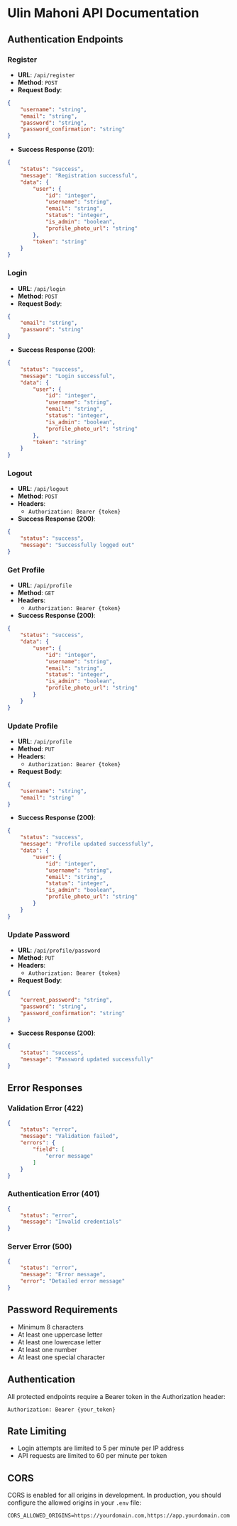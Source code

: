 # Ulin Mahoni API Documentation

## Authentication Endpoints

### Register
- **URL**: `/api/register`
- **Method**: `POST`
- **Request Body**:
```json
{
    "username": "string",
    "email": "string",
    "password": "string",
    "password_confirmation": "string"
}
```
- **Success Response (201)**:
```json
{
    "status": "success",
    "message": "Registration successful",
    "data": {
        "user": {
            "id": "integer",
            "username": "string",
            "email": "string",
            "status": "integer",
            "is_admin": "boolean",
            "profile_photo_url": "string"
        },
        "token": "string"
    }
}
```

### Login
- **URL**: `/api/login`
- **Method**: `POST`
- **Request Body**:
```json
{
    "email": "string",
    "password": "string"
}
```
- **Success Response (200)**:
```json
{
    "status": "success",
    "message": "Login successful",
    "data": {
        "user": {
            "id": "integer",
            "username": "string",
            "email": "string",
            "status": "integer",
            "is_admin": "boolean",
            "profile_photo_url": "string"
        },
        "token": "string"
    }
}
```

### Logout
- **URL**: `/api/logout`
- **Method**: `POST`
- **Headers**: 
  - `Authorization: Bearer {token}`
- **Success Response (200)**:
```json
{
    "status": "success",
    "message": "Successfully logged out"
}
```

### Get Profile
- **URL**: `/api/profile`
- **Method**: `GET`
- **Headers**: 
  - `Authorization: Bearer {token}`
- **Success Response (200)**:
```json
{
    "status": "success",
    "data": {
        "user": {
            "id": "integer",
            "username": "string",
            "email": "string",
            "status": "integer",
            "is_admin": "boolean",
            "profile_photo_url": "string"
        }
    }
}
```

### Update Profile
- **URL**: `/api/profile`
- **Method**: `PUT`
- **Headers**: 
  - `Authorization: Bearer {token}`
- **Request Body**:
```json
{
    "username": "string",
    "email": "string"
}
```
- **Success Response (200)**:
```json
{
    "status": "success",
    "message": "Profile updated successfully",
    "data": {
        "user": {
            "id": "integer",
            "username": "string",
            "email": "string",
            "status": "integer",
            "is_admin": "boolean",
            "profile_photo_url": "string"
        }
    }
}
```

### Update Password
- **URL**: `/api/profile/password`
- **Method**: `PUT`
- **Headers**: 
  - `Authorization: Bearer {token}`
- **Request Body**:
```json
{
    "current_password": "string",
    "password": "string",
    "password_confirmation": "string"
}
```
- **Success Response (200)**:
```json
{
    "status": "success",
    "message": "Password updated successfully"
}
```

## Error Responses

### Validation Error (422)
```json
{
    "status": "error",
    "message": "Validation failed",
    "errors": {
        "field": [
            "error message"
        ]
    }
}
```

### Authentication Error (401)
```json
{
    "status": "error",
    "message": "Invalid credentials"
}
```

### Server Error (500)
```json
{
    "status": "error",
    "message": "Error message",
    "error": "Detailed error message"
}
```

## Password Requirements
- Minimum 8 characters
- At least one uppercase letter
- At least one lowercase letter
- At least one number
- At least one special character

## Authentication
All protected endpoints require a Bearer token in the Authorization header:
```
Authorization: Bearer {your_token}
```

## Rate Limiting
- Login attempts are limited to 5 per minute per IP address
- API requests are limited to 60 per minute per token

## CORS
CORS is enabled for all origins in development. In production, you should configure the allowed origins in your `.env` file:
```
CORS_ALLOWED_ORIGINS=https://yourdomain.com,https://app.yourdomain.com
```
